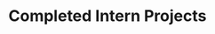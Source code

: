 ---
layout: completed
title: Completed Intern Projects
description: Previous Completed Projects
permalink: completed.html
---